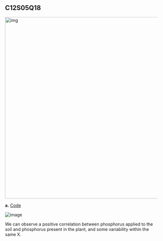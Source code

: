 ## C12S05Q18
<img width="600" alt="img" src=https://github.com/user-attachments/assets/ae6537c1-951e-48e6-a8c2-28da615d9dfb/>

**a.**
[Code](https://colab.research.google.com/drive/1T_WxMZXH9CYbe7u58Rf_r-Eb6VBs2W0d?usp=sharing)

![image](https://github.com/user-attachments/assets/54efc361-5fac-4fe7-8cf6-621d8c156613)

We can observe a positive correlation between phosphorus applied to the soil and phosphorus present in the plant, and some variability within the same X.
